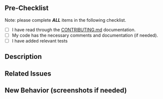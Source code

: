 ## Pre-Checklist

Note: please complete **_ALL_** items in the following checklist.

- [ ] I have read through the [CONTRIBUTING.md](https://github.com/devstream-io/devstream/blob/main/CONTRIBUTING.md) documentation.
- [ ] My code has the necessary comments and documentation (if needed).
- [ ] I have added relevant tests

## Description
<!--
Describe what this PR does and what problems it tries to solve in a few sentences.
-->

## Related Issues
<!--
Will this PR close any open issues? If yes, would you please mention the issue(s) here?
-->

## New Behavior (screenshots if needed)
<!--
Describe the newly updated behavior, if relevant.
-->
